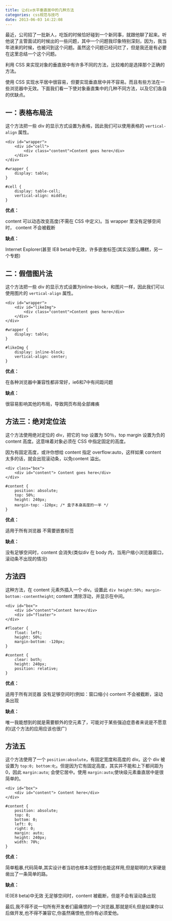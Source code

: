 ```yaml
---
title: 让div水平垂直居中的几种方法
categories: css规范与技巧
date: 2013-06-03 14:22:08
---
```


最近，公司招了一批新人，吃饭的时候恰好碰到一个新同事，就跟他聊了起来。听他说了主管面试的时候出的一些问题，其中一个问题我印象特别深刻，因为，我当年进来的时候，也被问到这个问题。虽然这个问题已经问烂了，但是我还是有必要在这里总结一个这个问题。

利用 CSS 来实现对象的垂直居中有许多不同的方法，比较难的是选择那个正确的方法。

使用 CSS 实现水平居中很容易，但要实现垂直居中并不容易。而且有些方法在一些浏览器中无效。下面我们看一下使对象垂直集中的几种不同方法，以及它们各自的优缺点。

## 一：表格布局法 ##

这个方法把一些 div 的显示方式设置为表格，因此我们可以使用表格的 `vertical-align` 属性。

	<div id="wrapper">  
	    <div id="cell">
	        <div class="content">Content goes here</div>
	    </div>
	</div>  

	#wrapper {
	    display: table;
	}
	
	#cell {
	    display: table-cell;
	    vertical-align: middle;
	}

**优点：**

content 可以动态改变高度(不需在 CSS 中定义)。当 wrapper 里没有足够空间时， content 不会被截断

**缺点：**

Internet Explorer(甚至 IE8 beta)中无效，许多嵌套标签(其实没那么糟糕，另一个专题)

## 二：假借图片法 ##

这个方法把一些 div 的显示方式设置为inline-block，和图片一样，因此我们可以使用图片的 `vertical-align` 属性。

	<div id="wrapper">  
	    <div id="likeImg">
	        <div class="content">Content goes here</div>
	    </div>
	</div>  

	#wrapper {
	    display: table;
	}
	
	#likeImg {
	    display: inline-block;
	    vertical-align: center;
	}

**优点：**

在各种浏览器中兼容性都非常好，ie6和7中有间距问题

**缺点：**

很容易影响其他的布局，导致网页布局全部瘫痪

## 方法三：绝对定位法 ##

这个方法使用绝对定位的 div，把它的 top 设置为 50％，top margin 设置为负的 content 高度。这意味着对象必须在 CSS 中指定固定的高度。

因为有固定高度，或许你想给 content 指定 overflow:auto，这样如果 content 太多的话，就会出现滚动条，以免content 溢出。

	<div class="box">
		<div id="content"> Content goes here</div> 
	</div> 

	#content {
	    position: absolute;
	    top: 50%;
	    height: 240px;
	    margin-top: -120px; /* 盒子本身高度的一半 */
	}

**优点：**

适用于所有浏览器
不需要嵌套标签

**缺点：**

没有足够空间时，content 会消失(类似div 在 body 内，当用户缩小浏览器窗口，滚动条不出现的情况)

## 方法四 ##

这种方法，在 content 元素外插入一个 div。设置此 `div height:50%; margin-bottom:-contentheight`; 
content 清除浮动，并显示在中间。

	<div id="box">
	    <div id="content">Content here</div>
		<div id="floater"> 
	</div>

	#floater {
	    float: left;
	    height: 50%;
	    margin-bottom: -120px;
	}
	
	#content {
	    clear: both;
	    height: 240px;
	    position: relative;
	}

**优点：**

适用于所有浏览器
没有足够空间时(例如：窗口缩小) content 不会被截断，滚动条出现

**缺点：**

唯一我能想到的就是需要额外的空元素了，可能对于某些强迫症患者来说是不愿意的(这个方法的应用应该也很广)

## 方法五 ##
这个方法使用了一个 `position:absolute`，有固定宽度和高度的 div。这个 div 被设置为 `top:0; bottom:0`;。但是因为它有固定高度，其实并不能和上下都间距为 0，因此 `margin:auto`; 会使它居中。使用 `margin:auto`;使块级元素垂直居中是很简单的。
	
	<div id="box">
		<div id="content"> Content here</div> 
	</div> 

	#content {
	    position: absolute;
	    top: 0;
	    bottom: 0;
	    left: 0;
	    right: 0;
	    margin: auto;
	    height: 240px;
	    width: 70%;
	}
**优点：**

简单粗暴,代码简单,其实设计者当初也根本没想到也能这样用,但是聪明的大家硬是凿出了一条简单的路。

**缺点：**

IE(IE8 beta)中无效
无足够空间时，content 被截断，但是不会有滚动条出现

最后,我不得不说一句所有开发者们最痛恨的一个浏览器,那就是IE6,但是如果你以后做开发,也不得不兼容它,你虽然痛恨他,但你有必须爱他。